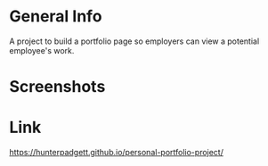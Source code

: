 # General Info
A project to build a portfolio page so employers can view a potential employee's work.

# Screenshots


# Link
https://hunterpadgett.github.io/personal-portfolio-project/
